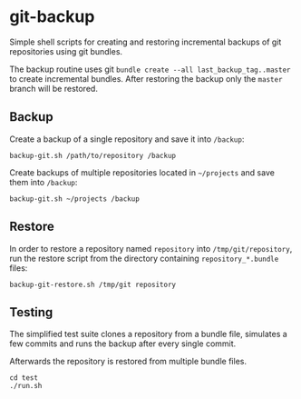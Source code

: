 git-backup
==========
Simple shell scripts for creating and restoring incremental backups of git repositories using git bundles.

The backup routine uses git `bundle create --all last_backup_tag..master` to create incremental bundles.
After restoring the backup only the `master` branch will be restored.

Backup
----------
Create a backup of a single repository and save it into `/backup`:
```
backup-git.sh /path/to/repository /backup
```

Create backups of multiple repositories located in `~/projects` and save them into `/backup`:
```
backup-git.sh ~/projects /backup
```

Restore
----------
In order to restore a repository named `repository` into `/tmp/git/repository`,
run the restore script from the directory containing `repository_*.bundle` files:

```
backup-git-restore.sh /tmp/git repository
```

Testing
----------
The simplified test suite clones a repository from a bundle file, 
simulates a few commits and runs the backup after every single commit.

Afterwards the repository is restored from multiple bundle files.

```
cd test
./run.sh
```


